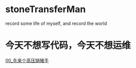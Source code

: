 # stoneTransferMan

record some life of myself, and record the world

# 今天不想写代码，今天不想运维

[00_先来个高压锅猪手](https://github.com/0xliang/stoneTransferMan/blob/gh-pages/stewed_pig's_trotters.md)
